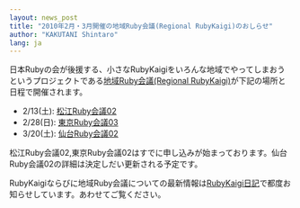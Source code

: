 ```yaml
---
layout: news_post
title: "2010年2月・3月開催の地域Ruby会議(Regional RubyKaigi)のおしらせ"
author: "KAKUTANI Shintaro"
lang: ja
---
```


日本Rubyの会が後援する、小さなRubyKaigiをいろんな地域でやってしまおうというプロジェクトである[地域Ruby会議(Regional
RubyKaigi)][1]が下記の場所と日程で開催されます。

* 2/13(土): [松江Ruby会議02][2]
* 2/28(日): [東京Ruby会議03][3]
* 3/20(土): [仙台Ruby会議02][4]

松江Ruby会議02,東京Ruby会議02はすでに申し込みが始まっております。仙台Ruby会議02の詳細は決定しだい更新される予定です。

RubyKaigiならびに地域Ruby会議についての最新情報は[RubyKaigi日記][5]で都度お知らせしています。あわせてご覧ください。



[1]: http://regional.rubykaigi.org/ 
[2]: http://regional.rubykaigi.org/matsue02 
[3]: http://regional.rubykaigi.org/tokyo03 
[4]: http://regional.rubykaigi.org/sendai02 
[5]: http://rubykaigi.tdiary.net/ 
